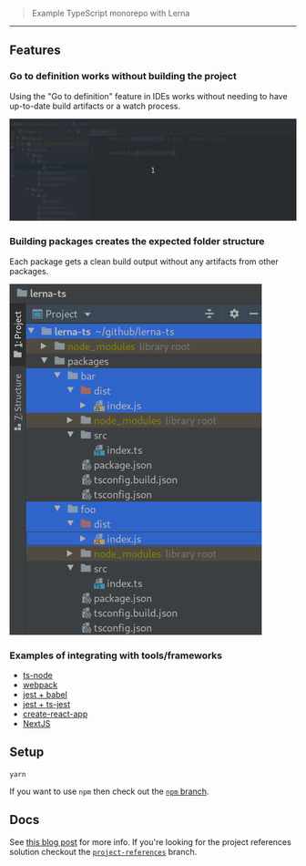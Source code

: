 > Example TypeScript monorepo with Lerna

----

## Features

### Go to definition works without building the project

Using the "Go to definition" feature in IDEs works without needing to have up-to-date build artifacts or a watch process.

![find-usage](./media/find-usage.gif)

### Building packages creates the expected folder structure

Each package gets a clean build output without any artifacts from other packages.

![build-output](./media/build-output.png)

### Examples of integrating with tools/frameworks

- [ts-node](packages/ts-node)
- [webpack](packages/webpack)
- [jest + babel](packages/jest-babel)
- [jest + ts-jest](packages/jest-tsjest)
- [create-react-app](packages/cra)
- [NextJS](packages/nextjs)

## Setup

```shell
yarn
```

If you want to use `npm` then check out the [`npm` branch](https://github.com/NiGhTTraX/lerna-ts/tree/npm).


## Docs

See [this blog post](https://medium.com/@NiGhTTraX/how-to-set-up-a-typescript-monorepo-with-lerna-c6acda7d4559) for more info. If you're looking for the project references solution checkout the [`project-references`](https://github.com/NiGhTTraX/lerna-ts/tree/project-references) branch.

